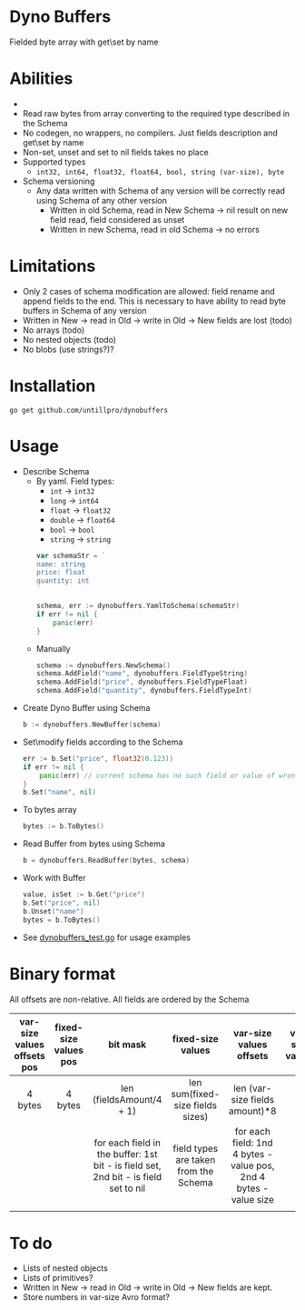 # Dyno Buffers

Fielded byte array with get\set by name

# Abilities
- 
- Read raw bytes from array converting to the required type described in the Schema
- No codegen, no wrappers, no compilers. Just fields description and get\set by name
- Non-set, unset and set to nil fields takes no place
- Supported types
  - `int32, int64, float32, float64, bool, string (var-size), byte`
- Schema versioning
  - Any data written with Schema of any version will be correctly read using Schema of any other version
    - Written in old Schema, read in New Schema -> nil result on new field read, field considered as unset
    - Written in new Schema, read in old Schema -> no errors

# Limitations
- Only 2 cases of schema modification are allowed: field rename and append fields to the end. This is necessary to have ability to read byte buffers in Schema of any version
- Written in New -> read in Old -> write in Old -> New fields are lost (todo)
- No arrays (todo)
- No nested objects (todo)
- No blobs (use strings?)?

# Installation
`go get github.com/untillpro/dynobuffers`

# Usage
- Describe Schema
  - By yaml. Field types:
    - `int` -> `int32`
    - `long` -> `int64`
    - `float` -> `float32`
    - `double` -> `float64`
    - `bool` -> `bool`
    - `string` -> `string`
	```go
	var schemaStr = `
	name: string
	price: float
	quantity: int
	`

	schema, err := dynobuffers.YamlToSchema(schemaStr)
	if err != nil {
		panic(err)
	}
	```
  - Manually
	```go
	schema := dynobuffers.NewSchema()
	schema.AddField("name", dynobuffers.FieldTypeString)
	schema.AddField("price", dynobuffers.FieldTypeFloat)
	schema.AddField("quantity", dynobuffers.FieldTypeInt)
	```
- Create Dyno Buffer using Schema
	```go
	b := dynobuffers.NewBuffer(schema)
	```
- Set\modify fields according to the Schema
	```go
	err := b.Set("price", float32(0.123))
	if err != nil {
		panic(err) // current schema has no such field or value of wrong type is provided
	}
	b.Set("name", nil)
	```
- To bytes array
	```go
	bytes := b.ToBytes()
	```
- Read Buffer from bytes using Schema
	```go
	b = dynobuffers.ReadBuffer(bytes, schema)
	```
- Work with Buffer 
	```go
	value, isSet := b.Get("price")
	b.Set("price", nil)
	b.Unset("name")
	bytes = b.ToBytes()
	```
- See [dynobuffers_test.go](dynobuffers_test.go) for usage examples

# Binary format
All offsets are non-relative. All fields are ordered by the Schema

| var-size values offsets pos | fixed-size values pos | bit mask | fixed-size values | var-size values offsets | var-size values |
| :---: | :---: | :---: | :---: | :---: | :---: |
| 4 bytes | 4 bytes | len (fieldsAmount/4 + 1) | len sum(fixed-size fields sizes) | len (var-size fields amount)*8 | |
| |	| for each field in the buffer: 1st bit - is field set, 2nd bit - is field set to nil | field types are taken from the Schema  | for each field: 1nd 4 bytes - value pos, 2nd 4 bytes - value size                 |                 |
| | |           |       |            |                 |
															

# To do
- Lists of nested objects
- Lists of primitives?
- Written in New -> read in Old -> write in Old -> New fields are kept.
- Store numbers in var-size Avro format?
